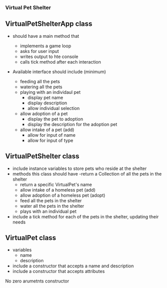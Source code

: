 ### Virtual Pet Shelter

## VirtualPetShelterApp class

- should have a main method that
	- implements a game loop
	- asks for user input
	- writes output to hte console
	- calls tick method after each interaction

- Available interface should include (minimum)
	- feeding all the pets
	- watering all the pets
	- playing with an individaul pet
		- display pet name
		- display description
		- allow individual selection
	- allow adoption of a pet
		- display the pet to adoption
		- display the description for the adoption pet
	- allow intake of a pet (add)
		- allow for input of name
		- allow for input of type

## VirtualPetShelter class

- include instance variables to store pets who reside at the shelter
- methods this class should have 
	-return a Collection of all the pets in the shelter
	- return a specific VirtualPet's name
	- allow intake of a homeless pet (add)
	- allow adoption of a homeless pet (adopt)
	- feed all the pets in the shelter 
	- water all the pets in the shelter
	- plays with an individual pet
- include a tick method for each of the pets in the shelter, updating their needs

## VirtualPet class

- variables
	- name
	- description
- include a constructor that accepts a name and description
- include a constructor that accepts attributes

No zero arumetnts constructor 


